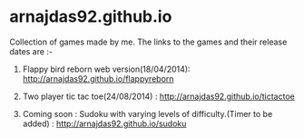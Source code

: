 arnajdas92.github.io
====================
Collection of games made by me. The links to the games and their release dates are :-

1) Flappy bird reborn web version(18/04/2014): http://arnajdas92.github.io/flappyreborn

2) Two player tic tac toe(24/08/2014) : http://arnajdas92.github.io/tictactoe

3) Coming soon : Sudoku with varying levels of difficulty.(Timer to be added) : http://arnajdas92.github.io/sudoku
